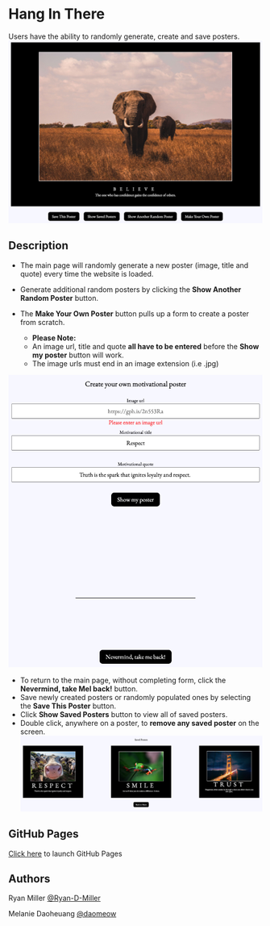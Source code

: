 # Hang In There 

Users have the ability to randomly generate, create and save posters.
![hangInThere1](./readme-imgs/hangInThere1.png)

## Description

* The main page will randomly generate a new poster (image, title and quote) every time the website is loaded.
* Generate additional random posters by clicking the **Show Another Random Poster** button.
* The **Make Your Own Poster** button pulls up a form to create a poster from scratch.

  * **Please Note:** 
  * An image url, title and quote **all have to be entered** before the **Show my poster** button will work.
  * The image urls must end in an image extension (i.e .jpg) 
  
![hangInThere2](./readme-imgs/hangInThere2.png)
* To return to the main page, without completing form, click the **Nevermind, take Mel back!** button.
* Save newly created posters or randomly populated ones by selecting the **Save This Poster** button.
* Click **Show Saved Posters** button to view all of saved posters.
* Double click, anywhere on a poster, to **remove any saved poster** on the screen.  
![hangInThere3](./readme-imgs/hangInThere3.png)

## GitHub Pages
[Click here](https://ryan-d-miller.github.io/hang-in-there-boilerplate/) to launch GitHub Pages

## Authors
Ryan Miller [@Ryan-D-Miller](https://github.com/Ryan-D-Miller)

Melanie Daoheuang [@daomeow](https://github.com/daomeow)
